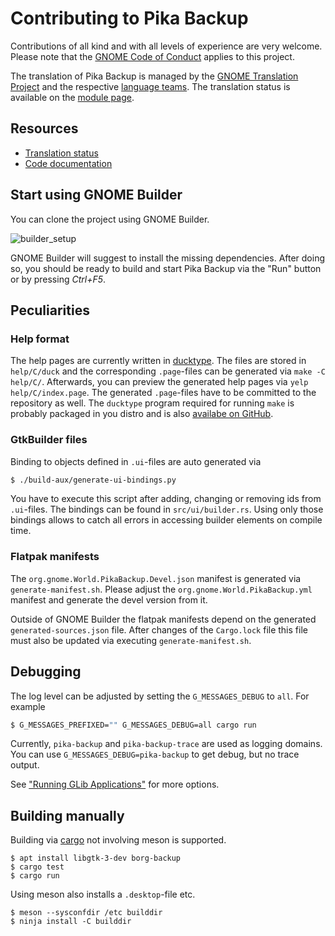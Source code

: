 # Contributing to Pika Backup

Contributions of all kind and with all levels of experience are very welcome. Please note that the [GNOME Code of Conduct](https://wiki.gnome.org/Foundation/CodeOfConduct) applies to this project.

The translation of Pika Backup is managed by the [GNOME Translation Project](https://wiki.gnome.org/TranslationProject) and the respective [language teams](https://l10n.gnome.org/teams/). The translation status is available on the [module page](https://l10n.gnome.org/module/pika-backup/).

## Resources

- [Translation status](https://l10n.gnome.org/module/pika-backup/)
- [Code documentation](https://world.pages.gitlab.gnome.org/pika-backup/code-doc/pika_backup/)

## Start using GNOME Builder

You can clone the project using GNOME Builder.

![builder_setup](/uploads/f5b239c191c15922a615a28a55110b1c/builder_setup.png)

GNOME Builder will suggest to install the missing dependencies. After doing so, you should be ready to build and start Pika Backup via the "Run" button or by pressing *Ctrl+F5*.

## Peculiarities

### Help format

The help pages are currently written in [ducktype](http://projectmallard.org/ducktype/1.0/index.html). The files are stored in `help/C/duck` and the corresponding `.page`-files can be generated via `make -C help/C/`. Afterwards, you can preview the generated help pages via `yelp help/C/index.page`. The generated `.page`-files have to be committed to the repository as well. The `ducktype` program required for running `make` is probably packaged in you distro and is also [availabe on GitHub](https://github.com/projectmallard/mallard-ducktype).

### GtkBuilder files

Binding to objects defined in `.ui`-files are auto generated via

```sh
$ ./build-aux/generate-ui-bindings.py
```

You have to execute this script after adding, changing or removing ids from `.ui`-files. The bindings can be found in `src/ui/builder.rs`. Using only those bindings allows to catch all errors in accessing builder elements on compile time.

### Flatpak manifests

The `org.gnome.World.PikaBackup.Devel.json` manifest is generated via `generate-manifest.sh`. Please adjust the `org.gnome.World.PikaBackup.yml` manifest and generate the devel version from it.

Outside of GNOME Builder the flatpak manifests depend on the generated `generated-sources.json` file. After changes of the `Cargo.lock` file this file must also be updated via executing `generate-manifest.sh`.

## Debugging

The log level can be adjusted by setting the `G_MESSAGES_DEBUG` to `all`. For example

```sh
$ G_MESSAGES_PREFIXED="" G_MESSAGES_DEBUG=all cargo run
```

Currently, `pika-backup` and `pika-backup-trace` are used as logging domains. You can use `G_MESSAGES_DEBUG=pika-backup` to get debug, but no trace output.

See ["Running GLib Applications"](https://developer.gnome.org/glib/stable/glib-running.html) for more options.

## Building manually

Building via [cargo](https://rustup.rs/) not involving meson is supported.

```
$ apt install libgtk-3-dev borg-backup
$ cargo test
$ cargo run
```

Using meson also installs a `.desktop`-file etc.

```
$ meson --sysconfdir /etc builddir
$ ninja install -C builddir
```
